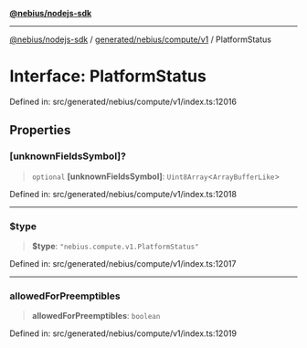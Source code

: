 [**@nebius/nodejs-sdk**](../../../../../README.md)

---

[@nebius/nodejs-sdk](../../../../../README.md) / [generated/nebius/compute/v1](../README.md) / PlatformStatus

# Interface: PlatformStatus

Defined in: src/generated/nebius/compute/v1/index.ts:12016

## Properties

### \[unknownFieldsSymbol\]?

> `optional` **\[unknownFieldsSymbol\]**: `Uint8Array`\<`ArrayBufferLike`\>

Defined in: src/generated/nebius/compute/v1/index.ts:12018

---

### $type

> **$type**: `"nebius.compute.v1.PlatformStatus"`

Defined in: src/generated/nebius/compute/v1/index.ts:12017

---

### allowedForPreemptibles

> **allowedForPreemptibles**: `boolean`

Defined in: src/generated/nebius/compute/v1/index.ts:12019
